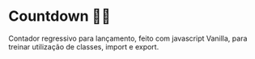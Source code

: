 # Countdown 🚀🚀
Contador regressivo para lançamento, feito com javascript Vanilla, para treinar utilização de classes, import e export.
